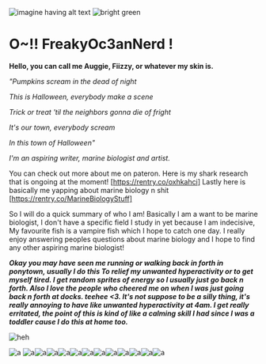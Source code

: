 ![imagine having alt text](https://i.pinimg.com/564x/5d/d3/fe/5dd3fe5e86692d8753c579e2e25506d4.jpg)
![bright green](https://komarev.com/ghpvc/?username=FreakyOc3anNerd&color=006994)

# O~!! FreakyOc3anNerd !

**Hello, you can call me Auggie, Fiizzy, or whatever my skin is.**

*"Pumpkins scream in the dead of night*


*This is Halloween, everybody make a scene*


*Trick or treat 'til the neighbors gonna die of fright*


*It's our town, everybody scream*


*In this town of Halloween"*

*I'm an aspiring writer, marine biologist and artist.* 

You can check out more about me on pateron.
Here is my shark research that is ongoing at the moment! [https://rentry.co/oxhkahci] 
Lastly here is basically me yapping about marine biology n shit [https://rentry.co/MarineBiologyStuff]


So I will do a quick summary of who I am!
Basically I am a want to be marine biologist, I don't have a specific field I study in yet because I am indecisive, My favourite fish is a vampire fish which I hope to catch one day. I really enjoy answering peoples questions about marine biology and I hope to find any other aspiring marine biologist!


***Okay you may have seen me running or walking back in forth in ponytown, usually I do this To relief my unwanted hyperactivity or to get myself tired. I get random sprites of energy so I usually just go back n forth. Also I love the people who cheered me on when I was just going back n forth at docks. teehee <3. It's not suppose to be a silly thing, it's really annoying to have like unwanted hyperactivity at 4am. I get really erritated, the point of this is kind of like a calming skill I had since I was a toddler cause I do this at home too.***

![heh](https://64.media.tumblr.com/26af4d709302e1c52644fad859d3fef8/bfdaf53fdde7a27d-bf/s1280x1920/4096930c0c70ddcb6ba70ace45596c0fa6cdb2f2.jpg)

![a](https://64.media.tumblr.com/87bb3e4c3dacc21e4fb97c3fe81ea1ca/96abe4f1e8a0fb40-f7/s75x75_c1/574efab534c13c8acbab0f8e01493e3b71f739c5.gifv) ![a](https://64.media.tumblr.com/c9997e7d9ae2191b75e16ca923172963/d8d8cf49230dd280-06/s100x200/da5b748749421bcde27ab375bdd6421b94e4af2e.gifv)![a](https://64.media.tumblr.com/459d0272e361fc3d8850e844399955f5/d8d8cf49230dd280-ae/s100x200/beb069fcfcd485886c6efa73cc83aff0df9f7bc7.gifv)![a](https://64.media.tumblr.com/c3ddcc99fac57d72ce84f3d39176fa81/4be23a7da10acc3b-ed/s250x400/cf4302e20f1b4a78a81948cbf54601a6bd6bac1a.gifv)![a](https://64.media.tumblr.com/f35052eab9b7120aca0e27fdcef69a72/ba16d020129a2a85-48/s100x200/df5638be2bef3d920b9854474b4cc8e4764240af.gifv)![a](https://64.media.tumblr.com/47ffdc8b42342795bb07310d566e7c99/31062aae7bab46a9-db/s100x200/050bd403964c5c114ef85fa2e74ef5f9b3becc1e.gifv)![a](https://64.media.tumblr.com/e06ec127f6601a738f8197b2401ebbdd/f9e78ec22d0443a7-38/s250x400/c479b4a3b72614124984166b49f14ea2cf164075.gifv)![a](https://64.media.tumblr.com/79af0e70f2a78fc88211dc7530dd5753/c50dc93c89e251e3-15/s100x200/40c3952c441ee72e093af2aa50f56b954d75061c.pnj)![a](https://64.media.tumblr.com/9f7aa7377efe3125cd1b656005fafed6/c50dc93c89e251e3-ea/s100x200/4b578370d2ff70bb907bca885906b7860002159f.gifv)![a](https://64.media.tumblr.com/751f684711c3a09b22481788519b5e59/abb353c3a2fae4c6-66/s100x200/f34fca7a0c7e7b0617a687b81e34185c90644d95.gifv)![a](https://64.media.tumblr.com/c88a6a0fd6049140ca595d63a11cd3e2/3ff19719c09f72ab-7c/s250x400/d3c9e859e0e6a349b4678084cfe0eeaee134da2f.gifv)![a](https://64.media.tumblr.com/c4f6eb9c7e97b29ab753e321d478fc7c/3432019e7b30a3fb-7e/s400x600/dd3a286850a0b952bfdfef617c999e88f732f341.gifv)![a](https://64.media.tumblr.com/32aa9fe65923312b11ee10cc44dfb4ac/23e83896a48037ad-da/s100x200/bf4c913bca00747a90b70b9510b11b786d8552c9.gifv)

